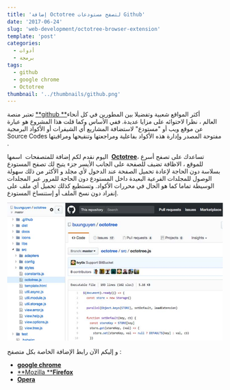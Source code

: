 ```yaml
---
title: 'إضافة Octotree لتصفح مستودعات Github'
date: '2017-06-24'
slug: 'web-development/octotree-browser-extension'
template: 'post'
categories:
  - أدوات
  - برمجة
tags:
  - github
  - google chrome
  - Octotree
thumbnail: '../thumbnails/github.png'
---
```


تعتبر منصة [**github **](https://github.com)أكثر المواقع شعبية وتفضيلا بين المطورين في كل أنحاء العالم ، نظرا لاحتوائه على مزايا عديدة. ففي الأساس وكما قلت هذا المشروع هو عبارة عن موقع ويب أو "مستودع" لاستضافة المشاريع أي الشيفرات أو الأكواد البرمجية Source Codes مفتوحة المصدر وإدارة هذه الأكواد بفاعلية ومراجعتها وتنقيحها ومراقبتها .

اليوم نقدم لكم إضافة للمتصفحات  اسمها  **[Octotree](https://github.com/buunguyen/octotree)**، تساعدك على تصفح أسرع للموقع ، الاظافة تضيف للصفحة على الجانب الأيسر جزء يتيح لك تصفح المستودع بسلاسة دون الحاجة لإعادة تحميل الصفحة عند الدخول لأي مجلد و الأكثر من ذلك سهولة الوصول للمجلدات الفرعية البعيدة داخل المستودع دون الحاجة للمرور عبر المجلدات الوسيطة تماما كما هو الحال في محررات الأكواد. وتستطيع كذلك تحميل أي ملف على إنفراد دون نسخ الملف أو إستنساخ المستودع.

[![إضافة Octotree لتصفح مستودعات Github](../images/octotree-github-extension.jpg)](../images/octotree-github-extension.jpg)

و إليكم الآن رابط الإضافة الخاصة بكل متصفح :

- [**google chrome**](https://chrome.google.com/webstore/detail/octotree/bkhaagjahfmjljalopjnoealnfndnagc)
- [**Mozilla ****Firefox**](https://addons.mozilla.org/en-US/firefox/addon/octotree/)
- [**Opera**](https://addons.opera.com/en/extensions/details/octotree/)
